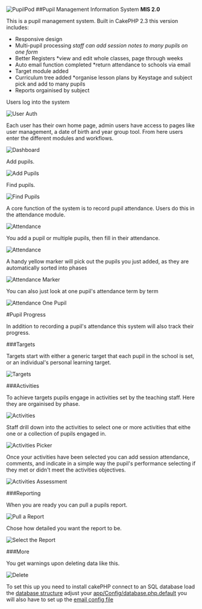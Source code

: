 ![PupilPod](./README_assets/logo-git.png)
##Pupil Management Information System **MIS 2.0**

This is a pupil management system. Built in CakePHP 2.3 this version includes:

- Responsive design
- Multi-pupil processing *staff can add session notes to many pupils on one form*
- Better Registers *view and edit whole classes, page through weeks
- Auto email function completed *return attendance to schools via email
- Target module added
- Curriculum tree added *organise lesson plans by Keystage and subject pick and add to many pupils
- Reports orgainised by subject

Users log into the system

![User Auth](./README_assets/login.JPG)

Each user has their own home page, admin users have access to pages like user management, a date of birth and year group tool. From here users enter the different modules and workflows.

![Dashboard](./README_assets/home.JPG)

Add pupils.

![Add Pupils](./README_assets/addpupil.JPG)

Find pupils.

![Find Pupils](./README_assets/find.JPG)

A core function of the system is to record pupil attendance. Users do this in the attendance module.

![Attendance](./README_assets/attendance.JPG)

You add a pupil or multiple pupils, then fill in their attendance.

![Attendance](./README_assets/addAttendance.JPG)

A handy yellow marker will pick out the pupils you just added, as they are automatically sorted into phases

![Attendance Marker](./README_assets/attendanceHighlight.JPG)

You can also just look at one pupil's attendance term by term

![Attendance One Pupil](./README_assets/attendancePerPupil.JPG)

#Pupil Progress

In addition to recording a pupil's attendance this system will also track their progress.

###Targets

Targets start with either a generic target that each pupil in the school is set, or an individual's personal learning target.

![Targets](./README_assets/targets.JPG)

###Activities

To achieve targets pupils engage in activities set by the teaching staff. Here they are orgainised by phase.

![Activities](./README_assets/activities.JPG)

Staff drill down into the activities to select one or more activities that eithe one or a collection of pupils engaged in.

![Activities Picker](./README_assets/activityPicker.JPG)

Once your activities have been selected you can add session attendance, comments, and indicate in a simple way the pupil's performance selecting if they met or didn't meet the activities objectives.

![Activities Assessment](./README_assets/assessment.JPG)

###Reporting

When you are ready you can pull a pupils report.

![Pull a Report](./README_assets/reportPull.JPG)

Chose how detailed you want the report to be.

![Select the Report](./README_assets/reportflow.JPG)

###More

You get warnings upon deleting data like this.

![Delete](./README_assets/deleting.JPG)

To set this up you need to install cakePHP connect to an SQL database load the [database structure](./app/Config/pupilpod_database.sql) adjust your [app/Config/database.php.default](./app/Config/database.php.default) you will also have to set up the [email config file](./app/Config/email.php.default)
